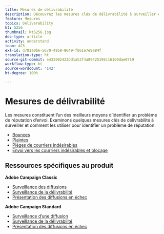 ```yaml
---
title: Mesures de délivrabilité
description: Découvrez les mesures clés de délivrabilité à surveiller et comment les utiliser pour identifier un problème de réputation.
feature: Mesures
topics: Deliverability
kt: 5256
thumbnail: kt5256.jpg
doc-type: article
activity: understand
team: ACS
exl-id: d781a0b6-5670-4958-8649-f061e7e9a84f
translation-type: ht
source-git-commit: e433002423bd1ab2f4a89425198c16160dae0719
workflow-type: ht
source-wordcount: '142'
ht-degree: 100%

---
```


# Mesures de délivrabilité

Les mesures constituent l’un des meilleurs moyens d’identifier un problème de réputation d’envoi. Examinons quelques mesures clés de délivrabilité à surveiller et comment les utiliser pour identifier un problème de réputation.

* [Bounces](/help/metrics/bounces.md)
* [Plaintes](/help/metrics/complaints.md)
* [Pièges de courriers indésirables](/help/metrics/spam-traps.md)
* [Envoi vers les courriers indésirables et blocage](/help/metrics/bulking-and-blocking.md)

## Ressources spécifiques au produit

**Adobe Campaign Classic**

* [Surveillance des diffusions](https://experienceleague.adobe.com/docs/campaign-classic/using/sending-messages/monitoring-deliveries/about-delivery-monitoring.html?lang=fr-FR)
* [Surveillance de la délivrabilité](https://experienceleague.adobe.com/docs/campaign-classic/using/sending-messages/deliverability-management/monitoring-deliverability.html?lang=fr-FR)
* [Présentation des diffusions en échec](https://experienceleague.adobe.com/docs/campaign-classic/using/sending-messages/monitoring-deliveries/understanding-delivery-failures.html?lang=fr-FR)

**Adobe Campaign Standard**

* [Surveillance d’une diffusion](https://experienceleague.adobe.com/docs/campaign-standard/using/testing-and-sending/monitoring-messages/monitoring-a-delivery.html?lang=fr-FR)
* [Surveillance de la délivrabilité](https://experienceleague.adobe.com/docs/campaign-standard/using/testing-and-sending/managing-deliverability/monitor-deliverability.html?lang=fr-FR#testing-and-sending)
* [Présentation des diffusions en échec](https://experienceleague.adobe.com/docs/campaign-standard/using/testing-and-sending/monitoring-messages/understanding-delivery-failures.html?lang=fr-FR)
